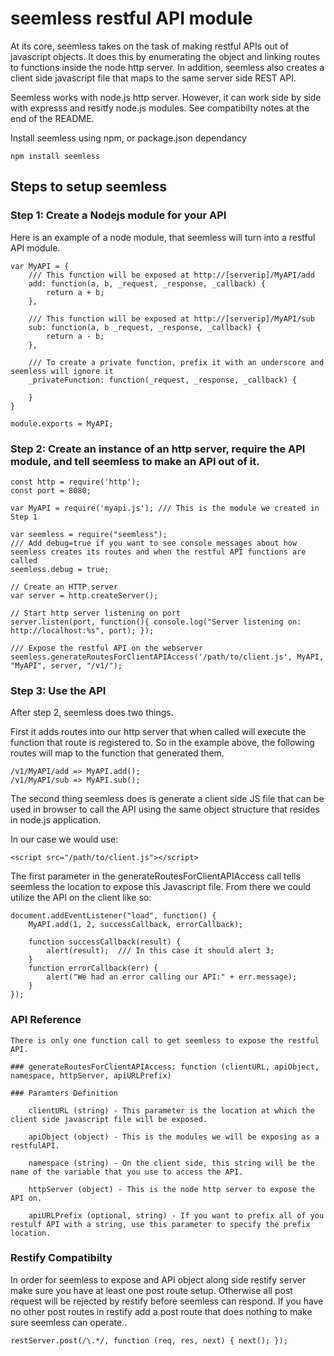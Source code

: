 seemless restful API module
============
At its core, seemless takes on the task of making restful APIs out of javascript objects.   It does this by enumerating the object and linking routes to functions inside the node http server.  In addition, seemless also creates a client side javascript file that maps to the same server side REST API.

Seemless works with node.js http server.  However, it can work side by side with expresss and resitfy node.js modules.   See compatibilty notes at the end of the README.

Install seemless using npm, or package.json dependancy
```
npm install seemless
```

## Steps to setup seemless

### Step 1: Create a Nodejs module for your API

Here is an example of a node module, that seemless will turn into a restful API module.

```
var MyAPI = {
    /// This function will be exposed at http://[serverip]/MyAPI/add
    add: function(a, b, _request, _response, _callback) {
        return a + b;
    },

    /// This function will be exposed at http://[serverip]/MyAPI/sub
    sub: function(a, b _request, _response, _callback) {
        return a - b;
    },

    /// To create a private function, prefix it with an underscore and seemless will ignore it
    _privateFunction: function(_request, _response, _callback) {

    }
}

module.exports = MyAPI;
```

### Step 2: Create an instance of an http server, require the API module, and tell seemless to make an API out of it.

```
const http = require('http');
const port = 8080;

var MyAPI = require('myapi.js'); /// This is the module we created in Step 1

var seemless = require("seemless");
/// Add debug=true if you want to see console messages about how seemless creates its routes and when the restful API functions are called
seemless.debug = true;  

// Create an HTTP server
var server = http.createServer();

// Start http server listening on port
server.listen(port, function(){ console.log("Server listening on: http://localhost:%s", port); });

/// Expose the restful API on the webserver
seemless.generateRoutesForClientAPIAccess('/path/to/client.js', MyAPI, "MyAPI", server, "/v1/");
```

### Step 3: Use the API

After step 2, seemless does two things.   

First it adds routes into our http server that when called will execute the function that route is registered to.   So in the example above, the following routes will map to the function that generated them.

```
/v1/MyAPI/add => MyAPI.add();
/v1/MyAPI/sub => MyAPI.sub();
```

The second thing seemless does is generate a client side JS file that can be used in browser to call the API using the same object structure that resides in node.js application. 

In our case we would use:

```
<script src="/path/to/client.js"></script>
```

The first parameter in the generateRoutesForClientAPIAccess call tells seemless the location to expose this Javascript file.  From there we could utilize the API on the client like so:

```
document.addEventListener("load", function() {
    MyAPI.add(1, 2, successCallback, errorCallback);

    function successCallback(result) {
        alert(result);  /// In this case it should alert 3;
    }
    function errorCallback(err) {
        alert("We had an error calling our API:" + err.message);
    }
});
```

### API Reference

    There is only one function call to get seemless to expose the restful API.

    ### generateRoutesForClientAPIAccess: function (clientURL, apiObject, namespace, httpServer, apiURLPrefix)

    ### Paramters Definition

        clientURL (string) - This parameter is the location at which the client side javascript file will be exposed.

        apiObject (object) - This is the modules we will be exposing as a restfulAPI.

        namespace (string) - On the client side, this string will be the name of the variable that you use to access the API.

        httpServer (object) - This is the node http server to expose the API on.

        apiURLPrefix (optional, string) - If you want to prefix all of you restulf API with a string, use this parameter to specify the prefix location.

### Restify Compatibilty

In order for seemless to expose and API object along side restify server make sure you have at least one post route setup.  Otherwise all post request will be rejected by restify before seemless can respond.  If you have no other post routes in restify add a post route that does nothing to make sure seemless can operate..

``` 
restServer.post(/\.*/, function (req, res, next) { next(); });
```
